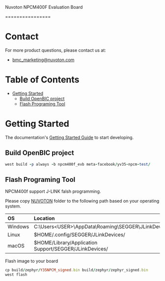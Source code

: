 Nuvoton NPCM400F Evaluation Board

================

# Contact

For more product questions, please contact us at:
* bmc_marketing@nuvoton.com

# Table of Contents

- [Getting Started](#getting-started)
  * [Build OpenBIC project](#building-openbic-project)
  * [Flash Programing Tool](#flash-programing-tool)

# Getting Started

The documentation's [Getting Started Guide](https://docs.zephyrproject.org/latest/develop/getting_started/index.html) to start developing.

## Build OpenBIC project

```ruby
west build -p always -b npcm400f_evb meta-facebook/yv35-npcm-test/
```
## Flash Programing Tool

NPCM400f support J-LINK falsh programming.

Please copy [NUVOTON](https://github.com/Nuvoton-Israel/zephyr/tree/openbic-v2.6/boards/arm/npcm400f_evb/NUVOTON) folder to the following path based on your operating system.

OS	| Location |
:-------------|:--------|
Windows	| C:\Users\<USER>\AppData\Roaming\SEGGER\JLinkDevices\ |
Linux	| $HOME/.config/SEGGER/JLinkDevices/
macOS	| $HOME/Library/Application Support/SEGGER/JLinkDevices/|

Flash image to your board
```ruby
cp build/zephyr/Y35NPCM_signed.bin build/zephyr/zephyr_signed.bin
west flash
```


